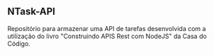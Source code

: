 ## NTask-API

Repositório para armazenar uma API de tarefas desenvolvida com a utilização do livro "Construindo APIS Rest com NodeJS" da Casa do Código.
